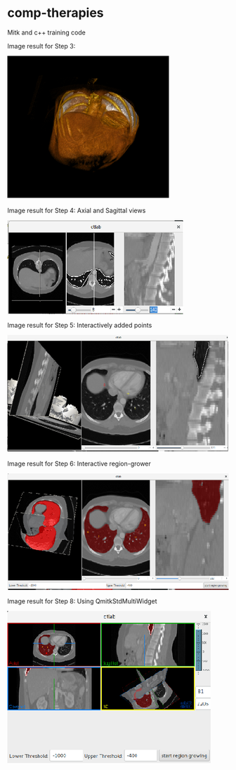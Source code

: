 # comp-therapies

Mitk and c++ training code


Image result for Step 3:


![Step 3 Render result](https://github.com/RocioLO/comp-therapies/blob/master/images/3DRender.png)

Image result for Step 4: Axial and Sagittal views

![Step 4 Views result](https://github.com/RocioLO/comp-therapies/blob/master/images/axialSagital.png)

Image result for Step 5: Interactively added points

![Step 5 Points result](https://github.com/RocioLO/comp-therapies/blob/master/images/step5.png)

Image result for Step 6: Interactive region-grower

![Step 6 Points result](https://github.com/RocioLO/comp-therapies/blob/master/images/InteractiveRegionGrower.png)

Image result for Step 8: Using QmitkStdMultiWidget

![Step 6 Points result](https://github.com/RocioLO/comp-therapies/blob/master/images/QmitkStdMultiWidget.png)
